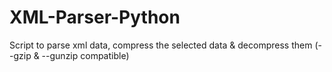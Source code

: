 # XML-Parser-Python
Script to parse xml data, compress the selected data &amp; decompress them (--gzip &amp; --gunzip compatible)
